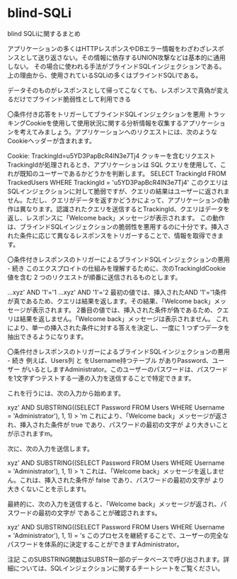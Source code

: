 # blind-SQLi
blind SQLiに関するまとめ

アプリケーションの多くはHTTPレスポンスやDBエラー情報をわざわざレスポンスとして送り返さない。その情報に依存するUNION攻撃などは基本的に通用しない。
その場合に使われる手法がブラインドSQLインジェクションである。上の理由から、使用されているSQLiの多くはブラインドSQLiである。

データそのものがレスポンスとして帰ってこなくても、レスポンスで真偽が変えるだけでブラインド脆弱性として利用できる

〇条件付き応答をトリガーしてブラインドSQLインジェクションを悪用
トラッキングCookieを使用して使用状況に関する分析情報を収集するアプリケーションを考えてみましょう。アプリケーションへのリクエストには、次のようなCookieヘッダーが含まれます。

Cookie: TrackingId=u5YD3PapBcR4lN3e7Tj4
クッキーを含むリクエストTrackingIdが処理されるとき、アプリケーションは SQL クエリを使用して、これが既知のユーザーであるかどうかを判断します。
SELECT TrackingId FROM TrackedUsers WHERE TrackingId = 'u5YD3PapBcR4lN3e7Tj4'
このクエリはSQLインジェクションに対して脆弱ですが、クエリの結果はユーザーに返されません。ただし、クエリがデータを返すかどうかによって、アプリケーションの動作は異なります。認識されたクエリを送信するとTrackingId、クエリはデータを返し、レスポンスに「Welcome back」メッセージが表示されます。
この動作は、ブラインドSQLインジェクションの脆弱性を悪用するのに十分です。挿入された条件に応じて異なるレスポンスをトリガーすることで、情報を取得できます。


〇条件付きレスポンスのトリガーによるブラインドSQLインジェクションの悪用 - 続き
このエクスプロイトの仕組みを理解するために、次のTrackingIdCookie 値を含む 2 つのリクエストが順番に送信されるものとします。

…xyz' AND '1'='1
…xyz' AND '1'='2
最初の値では、挿入されたAND '1'='1条件が真であるため、クエリは結果を返します。その結果、「Welcome back」メッセージが表示されます。
2番目の値では、挿入された条件が偽であるため、クエリは結果を返しません。「Welcome back」メッセージは表示されません。
これにより、単一の挿入された条件に対する答えを決定し、一度に 1 つずつデータを抽出できるようになります。

〇条件付きレスポンスのトリガーによるブラインドSQLインジェクションの悪用 - 続き
例えば、Users列 と をUsername持つテーブル がありPassword、ユーザー がいるとしますAdministrator。このユーザーのパスワードは、パスワードを1文字ずつテストする一連の入力を送信することで特定できます。

これを行うには、次の入力から始めます。

xyz' AND SUBSTRING((SELECT Password FROM Users WHERE Username = 'Administrator'), 1, 1) > 'm
これにより、「Welcome back」メッセージが返され、挿入された条件が true であり、パスワードの最初の文字が より大きいことが示されますm。

次に、次の入力を送信します。

xyz' AND SUBSTRING((SELECT Password FROM Users WHERE Username = 'Administrator'), 1, 1) > 't
これは、「Welcome back」メッセージを返しません。これは、挿入された条件が false であり、パスワードの最初の文字が より大きくないことを示しますt。

最終的に、次の入力を送信すると、「Welcome back」メッセージが返され、パスワードの最初の文字が であることが確認されますs。

xyz' AND SUBSTRING((SELECT Password FROM Users WHERE Username = 'Administrator'), 1, 1) = 's
このプロセスを継続することで、ユーザーの完全なパスワードを体系的に決定することができますAdministrator。

注記
このSUBSTRING関数はSUBSTR一部のデータベースで呼び出されます。詳細については、SQLインジェクションに関するチートシートをご覧ください。
